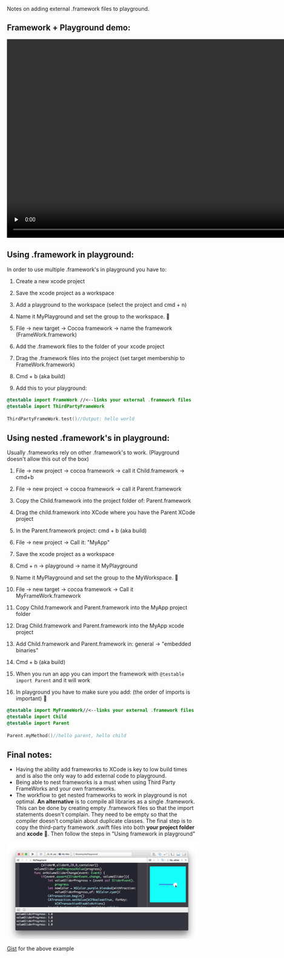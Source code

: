 Notes on adding external .framework files to playground. <!--more--> 

## Framework + Playground demo:  
<video width="1034" height="524" controls="controls" type="video/mp4" autoplay loop preload="none"><source src="https://dl.dropboxusercontent.com/u/2559476/ElementPlaygroundDemo.mov"></video>


## Using .framework in playground:

In order to use multiple .framework's in playground you have to: 

1. Create a new xcode project

2. Save the xcode project as a workspace

3. Add a playground to the workspace (select the project and cmd + n) 

4. Name it MyPlayground and set the group to the workspace. 🔑

5. File -> new target -> Cocoa framework -> name the framework (FrameWork.framework)

6. Add the .framework files to the folder of your xcode project

7. Drag the .framework files into the project (set target membership to FrameWork.framework)

8. Cmd + b (aka build)



8. Add this to your playground: 

```swift
@testable import FrameWork //<--links your external .framework files
@testable import ThirdPartyFrameWork

ThirdPartyFrameWork.test()//Output: hello world
```


## Using nested .framework's in playground:

Usually .frameworks rely on other .framework's to work. (Playground doesn't allow this out of the box)

1. File -> new project -> cocoa framework -> call it Child.framework -> cmd+b

2. File -> new project -> cocoa framework -> call it Parent.framework 

3. Copy the Child.framework into the project folder of: Parent.framework 

4. Drag the child.framework into XCode where you have the Parent XCode project

5. In the Parent.framework project: cmd + b (aka build)

6. File -> new project -> Call it: "MyApp"

7. Save the xcode project as a workspace

8. Cmd + n -> playground -> name it MyPlayground

9. Name it MyPlayground and set the group to the MyWorkspace. 🔑

10. File -> new target -> cocoa framework -> Call it MyFrameWork.framework   

11. Copy Child.framework and Parent.framework into the MyApp project folder

12. Drag Child.framework and Parent.framework into the MyApp xcode project

13. Add Child.framework and Parent.framework in: general -> "embedded binaries" 

14. Cmd + b (aka build)

15. When you run an app you can import the framework with ``@testable import Parent`` and it will work 

16. In playground you have to make sure you add: (the order of imports is important) 🔑

```swift
@testable import MyFrameWork//<--links your external .framework files
@testable import Child
@testable import Parent

Parent.myMethod()//hello parent, hello child
```

## Final notes:

- Having the ability add frameworks to XCode is key to low build times and is also the only way to add external code to playground.  
- Being able to nest frameworks is a must when using Third Party FrameWorks and your own frameworks. 
- The workflow to get nested frameworks to work in playground is not optimal. **An alternative** is to compile all libraries as a single .framework. This can be done by creating empty .framework files so that the import statements doesn't complain. They need to be empty so that the compiler doesn't complain about duplicate classes. The final step is to copy the third-party framework .swift files into both **your project folder** and **xcode** 🔑. Then follow the steps in "Using framework in playground"

<img width="530" alt="img" src="https://raw.githubusercontent.com/stylekit/img/master/PlaygroundFrameworkLoop_20FPS_half_size.mp4.gif">  

[Gist](https://gist.github.com/eonist/0aa86f28aaec7f94729f3cbfdab83636) for the above example